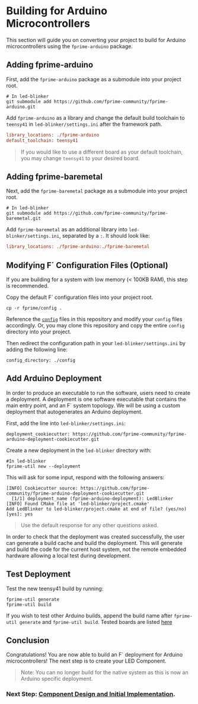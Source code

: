 # Building for Arduino Microcontrollers

This section will guide you on converting your project to build for Arduino microcontrollers using the `fprime-arduino` package.

## Adding fprime-arduino

First, add the `fprime-arduino` package as a submodule into your project root.

```shell
# In led-blinker
git submodule add https://github.com/fprime-community/fprime-arduino.git
```

Add `fprime-arduino` as a library and change the default build toolchain to `teensy41` in `led-blinker/settings.ini` after the framework path.
```.ini
library_locations: ./fprime-arduino
default_toolchain: teensy41
```
> If you would like to use a different board as your default toolchain, you may change `teensy41` to your desired board.

## Adding fprime-baremetal

Next, add the `fprime-baremetal` package as a submodule into your project root.

```shell
# In led-blinker
git submodule add https://github.com/fprime-community/fprime-baremetal.git
```

Add `fprime-baremetal` as an additional library into `led-blinker/settings.ini`, separated by a `:`. It should look like:
```.ini
library_locations: ./fprime-arduino:./fprime-baremetal
```

## Modifying F´ Configuration Files (Optional)

If you are building for a system with low memory (< 100KB RAM), this step is recommended.

Copy the default F´ configuration files into your project root.
```shell
cp -r fprime/config .
```

Reference the [`config`](../config/) files in this repository and modify your `config` files accordingly. Or, you may clone this repository and copy the entire `config` directory into your project.

Then redirect the configuration path in your `led-blinker/settings.ini` by adding the following line:
```
config_directory: ./config
```

## Add Arduino Deployment

In order to produce an executable to run the software, users need to create a deployment. A deployment is one software executable that contains the main entry point, and an F´ system topology. We will be using a custom deployment that autogenerates an Arduino deployment.

First, add the line into `led-blinker/settings.ini`:
```
deployment_cookiecutter: https://github.com/fprime-community/fprime-arduino-deployment-cookiecutter.git
```

Create a new deployment in the `led-blinker` directory with:

```shell
#In led-blinker
fprime-util new --deployment
```

This will ask for some input, respond with the following answers:
```shell
[INFO] Cookiecutter source: https://github.com/fprime-community/fprime-arduino-deployment-cookiecutter.git
  [1/1] deployment_name (fprime-arduino-deployment): LedBlinker
[INFO] Found CMake file at 'led-blinker/project.cmake'
Add LedBlinker to led-blinker/project.cmake at end of file? (yes/no) [yes]: yes
```
> Use the default response for any other questions asked.

In order to check that the deployment was created successfully, the user can generate a build cache and build the deployment. This will generate and build the code for the current host system, not the remote embedded hardware allowing a local test during development. 

## Test Deployment

Test the new teensy41 build by running:

```shell
fprime-util generate
fprime-util build
```

If you wish to test other Arduino builds, append the build name after `fprime-util generate` and `fprime-util build`. Tested boards are listed [here](https://github.com/fprime-community/fprime-arduino/blob/add-more-boards/docs/board-list.md)

## Conclusion

Congratulations! You are now able to build an F´ deployment for Arduino microcontrollers! The next step is to create your LED Component.

> Note: You can no longer build for the native system as this is now an Arduino specific deployment.

### Next Step: [Component Design and Initial Implementation](./component-implementation-1.md).
